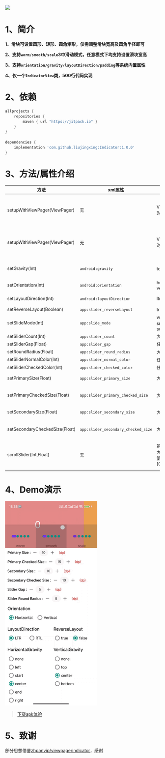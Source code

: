 [![](https://jitpack.io/v/liujingxing/Indicator.svg)](https://jitpack.io/#liujingxing/Indicator)

# 1、简介

**1、滑块可设置圆形、矩形、圆角矩形，仅需调整滑块宽高及圆角半径即可**

**2、支持`worm/smooth/scale`3中滑动模式，任意模式下均支持设置滑块宽高**

**3、支持`orientation/gravity/layoutDirection/padding`等系统内置属性**

**4、仅一个`IndicatorView`类，500行代码实现**

# 2、依赖

```gradle
allprojects {
    repositories {
        maven { url "https://jitpack.io" }
    }
}

dependencies {
    implementation 'com.github.liujingxing:Indicator:1.0.0'  
}
```

# 3、方法/属性介绍

| 方法                             | xml属性                               | 可选值                         | 介绍                                |
|--------------------------------|-------------------------------------|-----------------------------|-----------------------------------|
| setupWithViewPager(ViewPager)  | 无                                   | ViewPager对象                 | 监听数据源变化，自动调整滑块数量; 监听滑动事件，调整滑块位置   |
| setupWithViewPager(ViewPager)  | 无                                   | ViewPager2对象                | 监听数据源变化，自动调整滑块数量; 监听滑动事件，调整滑块位置   |
| setGravity(Int)                | `android:gravity`                   | top、left等                   | 对齐方式，左中右、上中下对齐                    | 
| setOrientation(Int)            | `android:orientation`               | horizontal、vertical         | 横向、竖向                             | 
| setLayoutDirection(Int)        | `android:layoutDirection`           | ltr、rtl                     | 设置从左往右或从右往左                       | 
| setReverseLayout(Boolean)      | `app:slider_reverseLayout`          | true、false                  | 是否反向布局                            | 
| setSlideMode(Int)              | `app:slide_mode`                    | worm、smooth、scale           | 滑动模式                              | 
| setSliderCount(Int)            | `app:slider_count`                  | 大于等于0                       | 滑块数量                              | 
| setSliderGap(Float)            | `app:slider_gap`                    | 任意数值                        | 滑块间距                              | 
| setRoundRadius(Float)          | `app:slider_round_radius`           | 大于等于0                       | 滑块圆角半径                            | 
| setSliderNormalColor(Int)      | `app:slider_normal_color`           | 任意颜色值                       | 滑块正常颜色                            | 
| setSliderCheckedColor(Int)     | `app:slider_checked_color`          | 任意颜色值                       | 滑块选中颜色                            | 
| setPrimarySize(Float)          | `app:slider_primary_size`           | 大于等于0                       | 主方向滑块正常大小                         |             
| setPrimaryCheckedSize(Float)   | `app:slider_primary_checked_size`   | 大于等于0                       | 主方向滑块选中大小，横向布局时为宽度                |  
| setSecondarySize(Float)        | `app:slider_secondary_size`         | 大于等于0                       | 次方向滑块正常大小                         | 
| setSecondaryCheckedSize(Float) | `app:slider_secondary_checked_size` | 大于等于0                       | 次方向滑块选中大小，横向布局时为高度                | 
| scrollSlider(Int,Float)        | 无                                   | 第一个参数大雨等于0，第二个参数 [0.0, 1.0) | 滑动滑块，监听到ViewPager、ViewPager2滑动时调用 | 

# 4、Demo演示

<img src="https://github.com/liujingxing/Indicator/blob/master/screen/indicator.gif" width = "300" height = "666" />

> [下载apk体验](https://github.com/liujingxing/Indicator/blob/master/screen/app-debug.apk)

# 5、致谢

部分思想借鉴[zhpanvip/viewpagerindicator](https://github.com/zhpanvip/viewpagerindicator)，感谢
